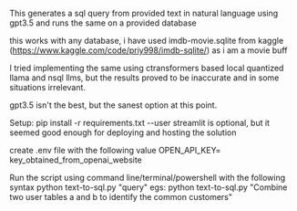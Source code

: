 This generates a sql query from provided text in natural language using
gpt3.5 and runs the same on a provided database

this works with any database, i have used
imdb-movie.sqlite from kaggle (https://www.kaggle.com/code/priy998/imdb-sqlite/) as i am a movie buff

I tried implementing the same using ctransformers based local quantized llama and nsql llms, but the results proved to be inaccurate and in some situations irrelevant.

gpt3.5 isn't the best, but the sanest option at this point.

Setup:
pip install -r requirements.txt --user
streamlit is optional, but it seemed good enough for deploying and hosting the solution

create .env file with the following value
OPEN_API_KEY= key_obtained_from_openai_website

Run the script using command line/terminal/powershell with the following syntax
python text-to-sql.py "query"
egs:
python text-to-sql.py "Combine two user tables a and b to identify the common customers"
